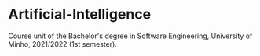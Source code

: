 # Artificial-Intelligence
Course unit of the Bachelor's degree in Software Engineering, University of Minho, 2021/2022 (1st semester).
